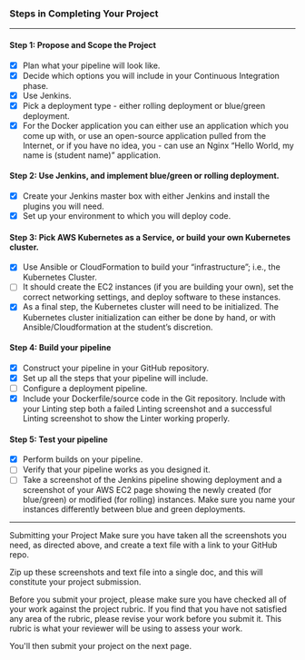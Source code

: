 ### Steps in Completing Your Project

---

#### Step 1: Propose and Scope the Project

- [x] Plan what your pipeline will look like.
- [x] Decide which options you will include in your Continuous Integration phase.
- [x] Use Jenkins.
- [x] Pick a deployment type - either rolling deployment or blue/green deployment.
- [x] For the Docker application you can either use an application which you come up with, or use an open-source application pulled from the Internet, or if you have no idea, you - can use an Nginx “Hello World, my name is (student name)” application.

#### Step 2: Use Jenkins, and implement blue/green or rolling deployment.

- [x] Create your Jenkins master box with either Jenkins and install the plugins you will need.
- [x] Set up your environment to which you will deploy code.

#### Step 3: Pick AWS Kubernetes as a Service, or build your own Kubernetes cluster.

- [x] Use Ansible or CloudFormation to build your “infrastructure”; i.e., the Kubernetes Cluster.
- [ ] It should create the EC2 instances (if you are building your own), set the correct networking settings, and deploy software to these instances.
- [x] As a final step, the Kubernetes cluster will need to be initialized. The Kubernetes cluster initialization can either be done by hand, or with Ansible/Cloudformation at the student’s discretion.

#### Step 4: Build your pipeline

- [x] Construct your pipeline in your GitHub repository.
- [x] Set up all the steps that your pipeline will include.
- [ ] Configure a deployment pipeline.
- [x] Include your Dockerfile/source code in the Git repository.
      Include with your Linting step both a failed Linting screenshot and a successful Linting screenshot to show the Linter working properly.

#### Step 5: Test your pipeline

- [x] Perform builds on your pipeline.
- [ ] Verify that your pipeline works as you designed it.
- [ ] Take a screenshot of the Jenkins pipeline showing deployment and a screenshot of your AWS EC2 page showing the newly created (for blue/green) or modified (for rolling) instances. Make sure you name your instances differently between blue and green deployments.

---

Submitting your Project
Make sure you have taken all the screenshots you need, as directed above, and create a text file with a link to your GitHub repo.

Zip up these screenshots and text file into a single doc, and this will constitute your project submission.

Before you submit your project, please make sure you have checked all of your work against the project rubric. If you find that you have not satisfied any area of the rubric, please revise your work before you submit it. This rubric is what your reviewer will be using to assess your work.

You'll then submit your project on the next page.
